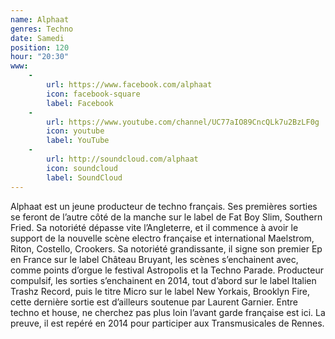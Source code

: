 ```yaml
---
name: Alphaat
genres: Techno
date: Samedi
position: 120
hour: "20:30"
www:
    -
        url: https://www.facebook.com/alphaat
        icon: facebook-square
        label: Facebook
    -
        url: https://www.youtube.com/channel/UC77aIO89CncQLk7u2BzLF0g
        icon: youtube
        label: YouTube
    -
        url: http://soundcloud.com/alphaat
        icon: soundcloud
        label: SoundCloud
---
```


Alphaat est un jeune producteur de techno français. Ses premières sorties se feront de l’autre côté de la manche sur le label de Fat Boy Slim, Southern Fried. Sa notoriété dépasse vite l’Angleterre, et il commence à avoir le support de la nouvelle scène electro française et international Maelstrom, Riton, Costello, Crookers. Sa notoriété grandissante, il signe son premier Ep en France sur le label Château Bruyant, les scènes s’enchainent avec, comme points d’orgue le festival Astropolis et la Techno Parade. Producteur compulsif, les sorties s’enchainent en 2014, tout d’abord sur le label Italien Trashz Record, puis le titre Micro sur le label New Yorkais, Brooklyn Fire, cette dernière sortie est d’ailleurs soutenue par Laurent Garnier.  Entre techno et house, ne cherchez pas plus loin l’avant garde française est ici.  La preuve, il est repéré en 2014 pour participer aux Transmusicales de Rennes.
